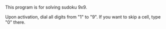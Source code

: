 This program is for solving sudoku 9x9.

Upon activation, dial all digits from "1" to "9".
If you want to skip a cell, type "0" there.
